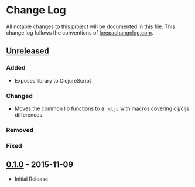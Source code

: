 # Change Log
All notable changes to this project will be documented in this file. This change
log follows the conventions of [keepachangelog.com](http://keepachangelog.com/).

## [Unreleased][unreleased]
### Added
- Exposes library to ClojureScript

### Changed
- Moves the common lib functions to a `.cljc` with macros covering clj/cljs
  differences

### Removed

### Fixed


## [0.1.0] - 2015-11-09
- Initial Release

[unreleased]: https://github.com/fardog/hazard/compare/0.1.0...HEAD
[0.1.0]: https://github.com/fardog/hazard/releases/tag/0.1.0

